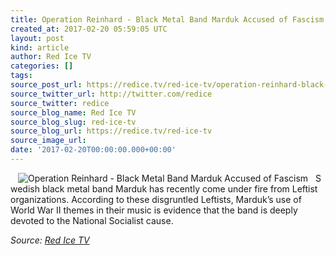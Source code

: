 ```yaml
---
title: Operation Reinhard - Black Metal Band Marduk Accused of Fascism
created_at: 2017-02-20 05:59:05 UTC
layout: post
kind: article
author: Red Ice TV
categories: []
tags: 
source_post_url: https://redice.tv/red-ice-tv/operation-reinhard-black-metal-band-marduk-accused-of-fascism
source_twitter_url: http://twitter.com/redice
source_twitter: redice
source_blog_name: Red Ice TV
source_blog_slug: red-ice-tv
source_blog_url: https://redice.tv/red-ice-tv
source_image_url: 
date: '2017-02-20T00:00:00.000+00:00'
---
```

<img align="left" hspace="12" alt="Operation Reinhard - Black Metal Band Marduk Accused of Fascism" src="https://rdice.net/a/c/t/17/OR-Black-Metal-Band-Marduk-Accused-of-Fascism.9cd7b47f.jpg"> Swedish black metal band Marduk has recently come under fire from Leftist organizations. According to these disgruntled Leftists, Marduk&rsquo;s use of World War II themes in their music is evidence that the band is deeply devoted to the National Socialist cause.<div class="">
    <i>Source: <a href="https://redice.tv/red-ice-tv">Red Ice TV</a></i>
</div>
